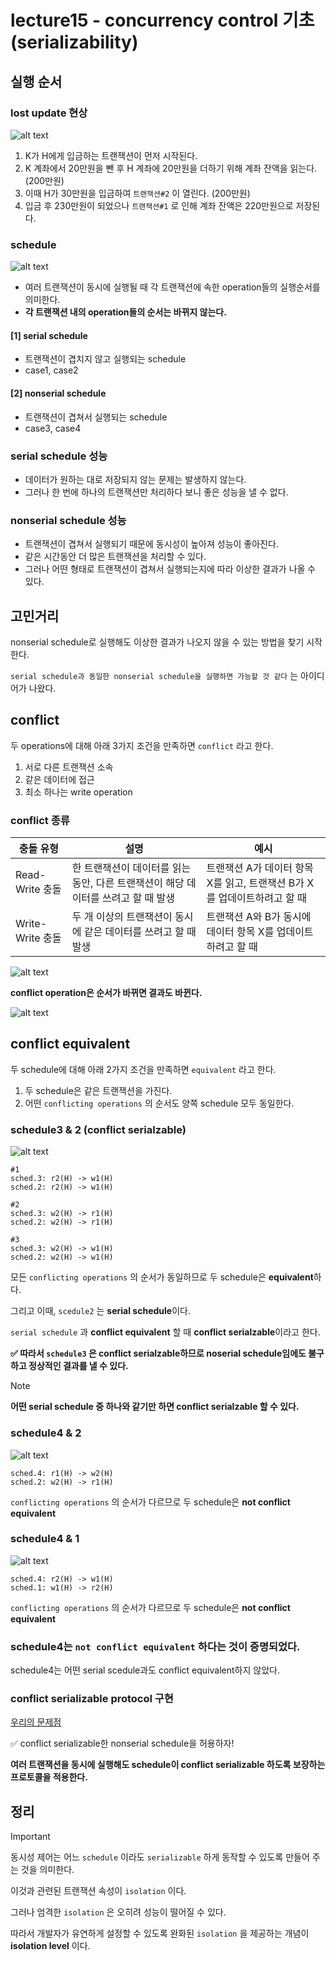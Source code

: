 # lecture15 - concurrency control 기초 (serializability)

## 실행 순서

### lost update 현상

![alt text](lostupdate현상.png)

1. K가 H에게 입금하는 트랜잭션이 먼저 시작된다.
2. K 계좌에서 20만원을 뺀 후 H 계좌에 20만원을 더하기 위해 계좌 잔액을 읽는다. (200만원)
3. 이때 H가 30만원을 입금하여 `트랜잭션#2` 이 열린다. (200만원)
4. 입금 후 230만원이 되었으나 `트랜잭션#1` 로 인해 계좌 잔액은 220만원으로 저장된다.

### schedule

![alt text](스케줄.png)

- 여러 트랜잭션이 동시에 실행될 때 각 트랜잭션에 속한 operation들의 실행순서를 의미한다.
- **각 트랜잭션 내의 operation들의 순서는 바뀌지 않는다.**

#### [1] serial schedule

- 트랜잭션이 겹치지 않고 실행되는 schedule
- case1, case2

#### [2] nonserial schedule

- 트랜잭션이 겹쳐서 실행되는 schedule
- case3, case4

### serial schedule 성능

- 데이터가 원하는 대로 저장되지 않는 문제는 발생하지 않는다.
- 그러나 한 번에 하나의 트랜잭션만 처리하다 보니 좋은 성능을 낼 수 없다.

### nonserial schedule 성능

- 트랜잭션이 겹쳐서 실행되기 때문에 동시성이 높아져 성능이 좋아진다.
- 같은 시간동안 더 많은 트랜잭션을 처리할 수 있다.
- 그러나 어떤 형태로 트랜잭션이 겹쳐서 실행되는지에 따라 이상한 결과가 나올 수 있다.

## 고민거리

nonserial schedule로 실행해도 이상한 결과가 나오지 않을 수 있는 방법을 찾기 시작한다.

`serial schedule과 동일한 nonserial schedule을 실행하면 가능할 것 같다` 는 아이디어가 나왔다.

## conflict

두 operations에 대해 아래 3가지 조건을 만족하면 `conflict` 라고 한다.

1. 서로 다른 트랜잭션 소속
2. 같은 데이터에 접근
3. 최소 하나는 write operation

### conflict 종류

| 충돌 유형        | 설명                                                                              | 예시                                                                     |
| ---------------- | --------------------------------------------------------------------------------- | ------------------------------------------------------------------------ |
| Read-Write 충돌  | 한 트랜잭션이 데이터를 읽는 동안, 다른 트랜잭션이 해당 데이터를 쓰려고 할 때 발생 | 트랜잭션 A가 데이터 항목 X를 읽고, 트랜잭션 B가 X를 업데이트하려고 할 때 |
| Write-Write 충돌 | 두 개 이상의 트랜잭션이 동시에 같은 데이터를 쓰려고 할 때 발생                    | 트랜잭션 A와 B가 동시에 데이터 항목 X를 업데이트하려고 할 때             |

![alt text](<conflict 종류.png>)

**conflict operation은 순서가 바뀌면 결과도 바뀐다.**

![alt text](<conflict operation 순서바뀜.png>)

## conflict equivalent

두 schedule에 대해 아래 2가지 조건을 만족하면 `equivalent` 라고 한다.

1. 두 schedule은 같은 트랜잭션을 가진다.
2. 어떤 `conflicting operations` 의 순서도 양쪽 schedule 모두 동일한다.

### schedule3 & 2 (conflict serialzable)

![alt text](<schedule equivalent.png>)

```
#1
sched.3: r2(H) -> w1(H)
sched.2: r2(H) -> w1(H)

#2
sched.3: w2(H) -> r1(H)
sched.2: w2(H) -> r1(H)

#3
sched.3: w2(H) -> w1(H)
sched.2: w2(H) -> w1(H)
```

모든 `conflicting operations` 의 순서가 동일하므로 두 schedule은 **equivalent**하다.

그리고 이때, `scedule2` 는 **serial schedule**이다.

`serial schedule` 과 **conflict equivalent** 할 때 **conflict serialzable**이라고 한다.

**✅ 따라서 `schedule3` 은 conflict serialzable하므로 noserial schedule임에도 불구하고 정상적인 결과를 낼 수 있다.**

> [!NOTE]
>
> **어떤 serial schedule 중 하나와 같기만 하면 conflict serialzable 할 수 있다.**

### schedule4 & 2

![alt text](<not conflict equivalent2,4.png>)

```
sched.4: r1(H) -> w2(H)
sched.2: w2(H) -> r1(H)
```

`conflicting operations` 의 순서가 다르므로 두 schedule은 **not conflict equivalent**

### schedule4 & 1

![alt text](<not conflict equivalent1,4.png>)

```
sched.4: r2(H) -> w1(H)
sched.1: w1(H) -> r2(H)
```

`conflicting operations` 의 순서가 다르므로 두 schedule은 **not conflict equivalent**

### schedule4는 `not conflict equivalent` 하다는 것이 증명되었다.

schedule4는 어떤 serial scedule과도 conflict equivalent하지 않았다.

### conflict serializable protocol 구현

[우리의 문제점](#고민거리)

✅ conflict serializable한 nonserial schedule을 허용하자!

**여러 트랜잭션을 동시에 실행해도 schedule이 conflict serializable 하도록 보장하는 프로토콜을 적용한다.**

## 정리

> [!IMPORTANT]
> 동시성 제어는 어느 `schedule` 이라도 `serializable` 하게 동작할 수 있도록 만들어 주는 것을 의미한다.
>
> 이것과 관련된 트랜잭션 속성이 `isolation` 이다.
>
> 그러나 엄격한 `isolation` 은 오히려 성능이 떨어질 수 있다.
>
> 따라서 개발자가 유연하게 설정할 수 있도록 완화된 `isolation` 을 제공하는 개념이 **isolation level** 이다.
